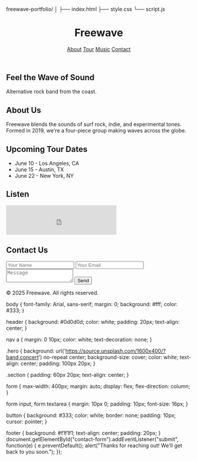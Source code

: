 freewave-portfolio/
│
├── index.html
├── style.css
└── script.js
<!DOCTYPE html>
<html lang="en">
<head>
  <meta charset="UTF-8" />
  <meta name="viewport" content="width=device-width, initial-scale=1.0"/>
  <title>Freewave Band</title>
  <link rel="stylesheet" href="style.css"/>
</head>
<body>

  <header>
    <h1>Freewave</h1>
    <nav>
      <a href="#bio">About</a>
      <a href="#tour">Tour</a>
      <a href="#music">Music</a>
      <a href="#contact">Contact</a>
    </nav>
  </header>

  <section class="hero">
    <h2>Feel the Wave of Sound</h2>
    <p>Alternative rock band from the coast.</p>
  </section>

  <section id="bio" class="section">
    <h2>About Us</h2>
    <p>Freewave blends the sounds of surf rock, indie, and experimental tones. Formed in 2019, we're a four-piece group making waves across the globe.</p>
  </section>

  <section id="tour" class="section">
    <h2>Upcoming Tour Dates</h2>
    <ul>
      <li>June 10 - Los Angeles, CA</li>
      <li>June 15 - Austin, TX</li>
      <li>June 22 - New York, NY</li>
    </ul>
  </section>

  <section id="music" class="section">
    <h2>Listen</h2>
    <iframe src="https://open.spotify.com/embed/artist/your_artist_id" width="300" height="80" frameborder="0" allowtransparency="true" allow="encrypted-media"></iframe>
  </section>

  <section id="contact" class="section">
    <h2>Contact Us</h2>
    <form id="contact-form">
      <input type="text" placeholder="Your Name" required />
      <input type="email" placeholder="Your Email" required />
      <textarea placeholder="Message" required></textarea>
      <button type="submit">Send</button>
    </form>
  </section>

  <footer>
    <p>&copy; 2025 Freewave. All rights reserved.</p>
  </footer>

  <script src="script.js"></script>
</body>
</html>
body {
  font-family: Arial, sans-serif;
  margin: 0;
  background: #fff;
  color: #333;
}

header {
  background: #0d0d0d;
  color: white;
  padding: 20px;
  text-align: center;
}

nav a {
  margin: 0 10px;
  color: white;
  text-decoration: none;
}

.hero {
  background: url('https://source.unsplash.com/1600x400/?band,concert') no-repeat center;
  background-size: cover;
  color: white;
  text-align: center;
  padding: 100px 20px;
}

.section {
  padding: 60px 20px;
  text-align: center;
}

form {
  max-width: 400px;
  margin: auto;
  display: flex;
  flex-direction: column;
}

form input, form textarea {
  margin: 10px 0;
  padding: 10px;
  font-size: 16px;
}

button {
  background: #333;
  color: white;
  border: none;
  padding: 10px;
  cursor: pointer;
}

footer {
  background: #f1f1f1;
  text-align: center;
  padding: 20px;
}
document.getElementById("contact-form").addEventListener("submit", function(e) {
  e.preventDefault();
  alert("Thanks for reaching out! We'll get back to you soon.");
});

